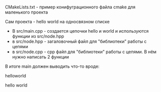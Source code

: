 CMakeLists.txt - пример конифуграционного файла cmake для маленького проекта

Сам проекта - hello world на односвязном списке

* В src/main.cpp - создается цепочки hello и world и используются функции из src/node.hpp
* в src/node.hpp - загаловочный файл для "библиотеки" работы с цепями
* в src/node.cpp - cpp файл для "библиотеки" работы с цепями. В нём нужно написать 2 функции

В итоге main должен выводить что-то вроде:

helloworld

hello world
